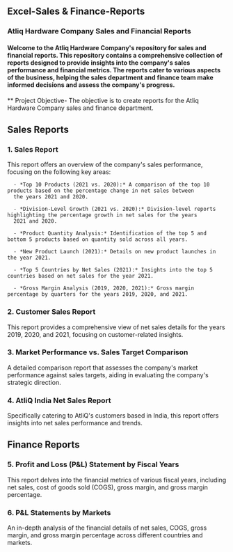 ## Excel-Sales & Finance-Reports

### Atliq Hardware Company Sales and Financial Reports

#### Welcome to the Atliq Hardware Company's repository for sales and financial reports. This repository contains a comprehensive collection of reports designed to provide insights into the company's sales performance and financial metrics. The reports cater to various aspects of the business, helping the sales department and finance team make informed decisions and assess the company's progress.


** Project Objective- The objective is to create reports for the Atliq Hardware Company sales and finance department.

## Sales Reports

### 1. Sales Report

This report offers an overview of the company's sales performance, focusing on the following key areas:
      
      - *Top 10 Products (2021 vs. 2020):* A comparison of the top 10 products based on the percentage change in net sales between
      the years 2021 and 2020.
      
      - *Division-Level Growth (2021 vs. 2020):* Division-level reports highlighting the percentage growth in net sales for the years
      2021 and 2020.
      
      - *Product Quantity Analysis:* Identification of the top 5 and bottom 5 products based on quantity sold across all years.
      
      - *New Product Launch (2021):* Details on new product launches in the year 2021.
      
      - *Top 5 Countries by Net Sales (2021):* Insights into the top 5 countries based on net sales for the year 2021.
      
      - *Gross Margin Analysis (2019, 2020, 2021):* Gross margin percentage by quarters for the years 2019, 2020, and 2021.


### 2. Customer Sales Report

This report provides a comprehensive view of net sales details for the years 2019, 2020, and 2021, focusing on customer-related insights.

### 3. Market Performance vs. Sales Target Comparison

A detailed comparison report that assesses the company's market performance against sales targets, aiding in evaluating the company's strategic direction.

### 4. AtliQ India Net Sales Report

Specifically catering to AtliQ's customers based in India, this report offers insights into net sales performance and trends.

## Finance Reports

### 5. Profit and Loss (P&L) Statement by Fiscal Years

This report delves into the financial metrics of various fiscal years, including net sales, cost of goods sold (COGS), gross margin, and gross margin percentage.

### 6. P&L Statements by Markets

An in-depth analysis of the financial details of net sales, COGS, gross margin, and gross margin percentage across different countries and markets.





 
